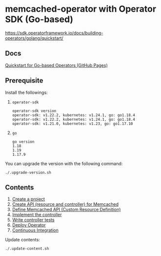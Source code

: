 # memcached-operator with Operator SDK (Go-based)

https://sdk.operatorframework.io/docs/building-operators/golang/quickstart/

## Docs

[Quickstart for Go-based Operators (GitHub Pages)](https://nakamasato.github.io/memcached-operator)

## Prerequisite

Install the followings:

1. `operator-sdk`

    ```
    operator-sdk version
    operator-sdk: v1.22.2, kubernetes: v1.24.1, go: go1.18.4
    operator-sdk: v1.22.2, kubernetes: v1.24.1, go: go1.18.4
    operator-sdk: v1.21.0, kubernetes: v1.23, go: go1.17.10
    ```

1. `go`

    ```
    go version
    1.18
    1.19
    1.17.9
    ```

You can upgrade the version with the following command:

```
./.upgrade-version.sh
```

## Contents
<!-- contents start -->
1. [Create a project](docs/01-initialize-operator.md)
1. [Create API (resource and controller) for Memcached](docs/02-create-api.md)
1. [Define Memcached API (Custom Resource Definition)](docs/03-define-api.md)
1. [Implement the controller](docs/04-implement-controller.md)
1. [Write controller tests](docs/05-write-controller-test.md)
1. [Deploy Operator](docs/06-deploy-operator.md)
1. [Continuous Integration](docs/07-ci.md)
<!-- contents end -->

Update contents:

```
./.update-content.sh
```
